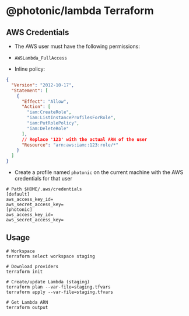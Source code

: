 # @photonic/lambda Terraform

## AWS Credentials

- The AWS user must have the following permissions:

- `AWSLambda_FullAccess`
- Inline policy:

```json
{
  "Version": "2012-10-17",
  "Statement": [
    {
      "Effect": "Allow",
      "Action": [
        "iam:CreateRole",
        "iam:ListInstanceProfilesForRole",
        "iam:PutRolePolicy",
        "iam:DeleteRole"
      ],
      // Replace '123' with the actual ARN of the user
      "Resource": "arn:aws:iam::123:role/*"
    }
  ]
}
```

- Create a profile named `photonic` on the current machine with the AWS credentials for that user

```shell
# Path $HOME/.aws/credentials
[default]
aws_access_key_id=
aws_secret_access_key=
[photonic]
aws_access_key_id=
aws_secret_access_key=
```

## Usage

```shell
# Workspace
terraform select workspace staging

# Download providers
terraform init

# Create/update Lambda (staging)
terraform plan --var-file=staging.tfvars
terraform apply --var-file=staging.tfvars

# Get Lambda ARN
terraform output
```
